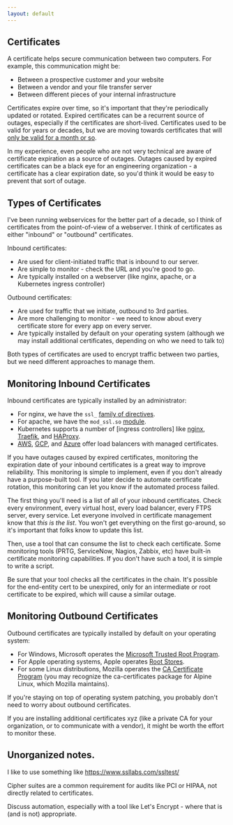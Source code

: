 ```yaml
---
layout: default
---
```


## Certificates

A certificate helps secure communication between two computers. For example, this communication might be:
 - Between a prospective customer and your website
 - Between a vendor and your file transfer server
 - Between different pieces of your internal infrastructure

Certificates expire over time, so it's important that they're periodically updated or rotated. Expired certificates can be a recurrent source of outages, especially if the certificates are short-lived. Certificates used to be valid for years or decades, but we are moving towards certificates that will [only be valid for a month or so](https://www.digicert.com/blog/tls-certificate-lifetimes-will-officially-reduce-to-47-days). 

In my experience, even people who are not very technical are aware of certificate expiration as a source of outages. Outages caused by expired certificates can be a black eye for an engineering organization - a certificate has a clear expiration date, so you'd think it would be easy to prevent that sort of outage. 

## Types of Certificates

I've been running webservices for the better part of a decade, so I think of certificates from the point-of-view of a webserver. I think of certificates as either "inbound" or "outbound" certificates. 

Inbound certificates:
 - Are used for client-initiated traffic that is inbound to our server. 
 - Are simple to monitor - check the URL and you're good to go. 
 - Are typically installed on a webserver (like nginx, apache, or a Kubernetes ingress controller)

Outbound certificates:
 - Are used for traffic that we initiate, outbound to 3rd parties. 
 - Are more challenging to monitor - we need to know about every certificate store for every app on every server. 
 - Are typically installed by default on your operating system (although we may install additional certificates, depending on who we need to talk to)

Both types of certificates are used to encrypt traffic between two parties, but we need different approaches to manage them. 

## Monitoring Inbound Certificates

Inbound certificates are typically installed by an administrator:
 - For nginx, we have the `ssl_` [family of directives](https://nginx.org/en/docs/http/configuring_https_servers.html). 
 - For apache, we have the `mod_ssl.so` [module](https://httpd.apache.org/docs/2.4/ssl/ssl_howto.html).
 - Kubernetes supports a number of [ingress controllers] like [nginx](https://kubernetes.github.io/ingress-nginx/), [Traefik](https://doc.traefik.io/traefik/reference/install-configuration/providers/kubernetes/kubernetes-ingress/), and [HAProxy](https://www.haproxy.com/documentation/kubernetes-ingress/overview/).
 - [AWS](https://docs.aws.amazon.com/elasticloadbalancing/latest/application/https-listener-certificates.html), [GCP](https://cloud.google.com/load-balancing/docs/ssl-certificates), and [Azure](https://learn.microsoft.com/en-us/azure/app-service/configure-ssl-certificate?tabs=apex%2Crbac%2Cazure-cli) offer load balancers with managed certificates. 

If you have outages caused by expired certificates, monitoring the expiration date of your inbound certificates is a great way to improve reliability. This monitoring is simple to implement, even if you don't already have a purpose-built tool. If you later decide to automate certificate rotation, this monitoring can let you know if the automated process failed.

The first thing you'll need is a list of all of your inbound certificates. Check every environment, every virtual host, every load balancer, every FTPS server, every service. Let everyone involved in certificate management know that _this is the list_. You won't get everything on the first go-around, so it's important that folks know to update this list.

Then, use a tool that can consume the list to check each certificate. Some monitoring tools (PRTG, ServiceNow, Nagios, Zabbix, etc) have built-in certificate monitoring capabilities. If you don't have such a tool, it is simple to write a script.

Be sure that your tool checks all the certificates in the chain. It's possible for the end-entity cert to be unexpired, only for an intermediate or root certificate to be expired, which will cause a similar outage.

## Monitoring Outbound Certificates

Outbound certificates are typically installed by default on your operating system:
 - For Windows, Microsoft operates the [Microsoft Trusted Root Program](https://learn.microsoft.com/en-us/security/trusted-root/program-requirements).
 - For Apple operating systems, Apple operates [Root Stores](https://support.apple.com/en-us/103272).
 - For some Linux distributions, Mozilla operates the [CA Certificate Program](https://wiki.mozilla.org/CA) (you may recognize the ca-certificates package for Alpine Linux, which Mozilla maintains). 

 If you're staying on top of operating system patching, you probably don't need to worry about outbound certificates. 

 If you are installing additional certificates xyz (like a private CA for your organization, or to communicate with a vendor), it might be worth the effort to monitor these. 

## Unorganized notes. 

I like to use something like https://www.ssllabs.com/ssltest/ 

Cipher suites are a common requirement for audits like PCI or HIPAA, not directly related to certificates. 

Discuss automation, especially with a tool like Let's Encrypt - where that is (and is not) appropriate.

